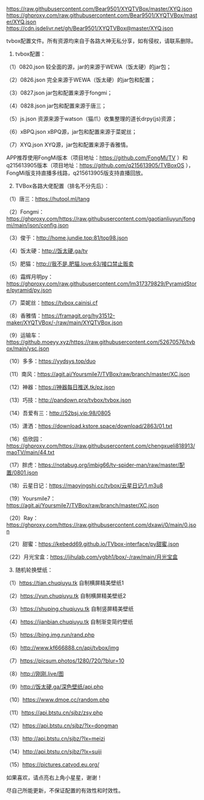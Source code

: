 https://raw.githubusercontent.com/Bear9501/XYQTVBox/master/XYQ.json
https://ghproxy.com/raw.githubusercontent.com/Bear9501/XYQTVBox/master/XYQ.json
https://cdn.jsdelivr.net/gh/Bear9501/XYQTVBox@master/XYQ.json

tvbox配置文件。所有资源均来自于各路大神无私分享，如有侵权，请联系删除。
1. tvbox配置：

（1）0820.json  较全面的源，jar的来源于WEWA（饭太硬）的jar包；

（2）0826.json  完全来源于WEWA（饭太硬）的jar包和配置；

（3）0827.json  jar包和配置来源于fongmi；

（4）0828.json  jar包和配置来源于唐三；

（5）js.json  资源来源于watson（猫爪）收集整理的道长drpy(js)资源；

（6）xBPQ.json  xBPQ源，jar包和配置来源于菜妮丝；

（7）XYQ.json  XYQ源，jar包和配置来源于香雅情。

APP推荐使用FongMi版本（项目地址：https://github.com/FongMi/TV ）和q215613905版本（项目地址：https://github.com/q215613905/TVBoxOS ），FongMi版支持直播多线路，q215613905版支持直播回放。

2. TVBox各路大佬配置（排名不分先后）：

（1）唐三：https://hutool.ml/tang

（2）Fongmi：https://ghproxy.com/https://raw.githubusercontent.com/gaotianliuyun/fongmi/main/json/config.json

（3）俊于：http://home.jundie.top:81/top98.json

（4）饭太硬：http://饭太硬.ga/tv

（5）肥猫：http://我不是.肥猫.love:63/接口禁止贩卖

（6）霜辉月明py：https://ghproxy.com/raw.githubusercontent.com/lm317379829/PyramidStore/pyramid/py.json

（7）菜妮丝：https://tvbox.cainisi.cf

（8）香雅情：https://framagit.org/hy31512-maker/XYQTVBox/-/raw/main/XYQTVBox.json

（9）运输车：https://github.moeyy.xyz/https://raw.githubusercontent.com/52670576/tvbox/main/ysc.json

（10）多多：https://yydsys.top/duo

（11）南风：https://agit.ai/Yoursmile7/TVBox/raw/branch/master/XC.json

（12）神器：https://神器每日推送.tk/pz.json

（13）巧技：http://pandown.pro/tvbox/tvbox.json

（14）吾爱有三：http://52bsj.vip:98/0805

（15）潇洒：https://download.kstore.space/download/2863/01.txt

（16）佰欣园：https://ghproxy.com/https://raw.githubusercontent.com/chengxueli818913/maoTV/main/44.txt

（17）胖虎：https://notabug.org/imbig66/tv-spider-man/raw/master/配置/0801.json

（18）云星日记：https://maoyingshi.cc/tvbox/云星日记/1.m3u8

（19）Yoursmile7：https://agit.ai/Yoursmile7/TVBox/raw/branch/master/XC.json

（20）Ray：https://ghproxy.com/https://raw.githubusercontent.com/dxawi/0/main/0.json

（21）甜蜜：https://kebedd69.github.io/TVbox-interface/py甜蜜.json

（22）月光宝盒：https://jihulab.com/ygbh1/box/-/raw/main/月光宝盒

3. 随机轮换壁纸：

（1）https://tian.chuqiuyu.tk  自制横屏精美壁纸1

（2）https://yun.chuqiuyu.tk  自制横屏精美壁纸2

（3）https://shuping.chuqiuyu.tk  自制竖屏精美壁纸

（4）https://jianbian.chuqiuyu.tk  自制渐变简约壁纸

（5）https://bing.img.run/rand.php

（6）http://www.kf666888.cn/api/tvbox/img

（7）https://picsum.photos/1280/720/?blur=10

（8）http://刚刚.live/图 

（9）http://饭太硬.ga/深色壁纸/api.php

（10）https://www.dmoe.cc/random.php

（11）https://api.btstu.cn/sjbz/zsy.php

（12）https://api.btstu.cn/sjbz/?lx=dongman

（13）http://api.btstu.cn/sjbz/?lx=meizi

（14）http://api.btstu.cn/sjbz/?lx=suiji

（15）https://pictures.catvod.eu.org/

如果喜欢，请点亮右上角小星星，谢谢！

尽自己所能更新，不保证配置的有效性和时效性。

